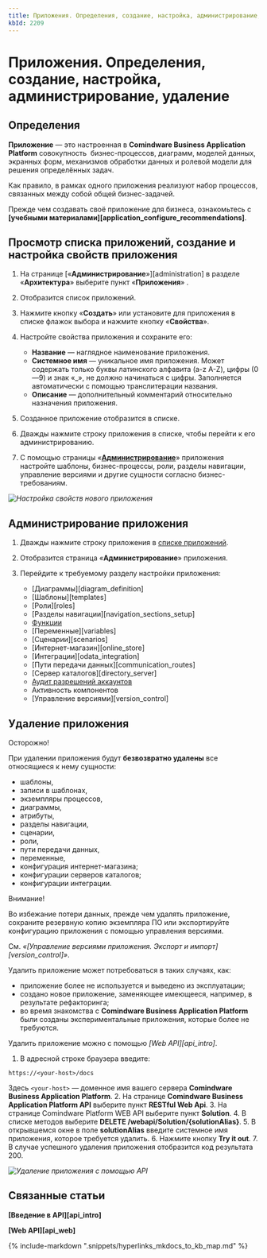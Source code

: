 ```yaml
---
title: Приложения. Определения, создание, настройка, администрирование, удаление
kbId: 2209
---
```


# Приложения. Определения, создание, настройка, администрирование, удаление

## Определения

**Приложение** — это настроенная в **Comindware Business Application Platform** совокупность  бизнес-процессов, диаграмм, моделей данных, экранных форм, механизмов обработки данных и ролевой модели для решения определённых задач.

Как правило, в рамках одного приложения реализуют набор процессов, связанных между собой общей бизнес-задачей.

Прежде чем создавать своё приложение для бизнеса, ознакомьтесь с **[учебными материалами][application_configure_recommendations]**.

## Просмотр списка приложений, создание и настройка свойств приложения

1. На странице [«**Администрирование**»][administration] в разделе «**Архитектура**» выберите пункт «**Приложения**» *‌*.
2. Отобразится список приложений.
3. Нажмите кнопку «**Создать**» или установите для приложения в списке флажок выбора и нажмите кнопку «**Свойства**».
4. Настройте свойства приложения и сохраните его:

    - **Название** — наглядное наименование приложения.
    - **Системное имя** — уникальное имя приложения. Может содержать только буквы латинского алфавита (a-z A-Z), цифры (0—9) и знак «\_», не должно начинаться с цифры. Заполняется автоматически с помощью транслитерации названия.
    - **Описание** — дополнительный комментарий относительно назначения приложения.
5. Созданное приложение отобразится в списке.
6. Дважды нажмите строку приложения в списке, чтобы перейти к его администрированию.
7. С помощью страницы «**[Администрирование](#администрирование-приложения)**» приложения настройте шаблоны, бизнес-процессы, роли, разделы навигации, управление версиями и другие сущности согласно бизнес-требованиям.

_![Настройка свойств нового приложения](https://kb.comindware.ru/assets/bussiness_application_creation.png)_

## Администрирование приложения

1. Дважды нажмите строку приложения в [списке приложений](#просмотр-списка-приложений-создание-и-настройка-свойств-приложения).
2. Отобразится страница «**Администрирование**» приложения.
3. Перейдите к требуемому разделу настройки приложения:

    - [Диаграммы][diagram_definition]
    - [Шаблоны][templates]
    - [Роли][roles]
    - [Разделы навигации][navigation_sections_setup]
    - [Функции](../administration/architecture/functions.html#функции)
    - [Переменные][variables]
    - [Сценарии][scenarios]
    - [Интернет-магазин][online_store]
    - [Интеграции][odata_integration]
    - [Пути передачи данных][communication_routes]
    - [Сервер каталогов][directory_server]
    - [Аудит разрешений аккаунтов](../administration/account_administration/account_permission_audit.html#account_permission_audit)
    - Активность компонентов
    - [Управление версиями][version_control]

## Удаление приложения

Осторожно!

При удалении приложения будут **безвозвратно удалены** все относящиеся к нему сущности:

- шаблоны,
- записи в шаблонах,
- экземпляры процессов,
- диаграммы,
- атрибуты,
- разделы навигации,
- сценарии,
- роли,
- пути передачи данных,
- переменные,
- конфигурация интернет-магазина;
- конфигурации серверов каталогов;
- конфигурации интеграции.

Внимание!

Во избежание потери данных, прежде чем удалять приложение, сохраните резервную копию экземпляра ПО или экспортируйте конфигурацию приложения с помощью управления версиями.

См. *«[Управление версиями приложения. Экспорт и импорт][version_control]»*.

Удалить приложение может потребоваться в таких случаях, как:

- приложение более не используется и выведено из эксплуатации;
- создано новое приложение, заменяющее имеющееся, например, в результате рефакторинга;
- во время знакомства с **Comindware Business Application Platform** были созданы экспериментальные приложения, которые более не требуются.

Удалить приложение можно с помощью *[Web API][api_intro]*.

1. В адресной строке браузера введите:

```
https://<your-host>/docs
```

Здесь `<your-host>` — доменное имя вашего сервера **Comindware Business Application Platform**.
2. На странице **Comindware Business Application Platform API** выберите пункт **RESTful Web Api**.
3. На странице Comindware Platform WEB API выберите пункт **Solution**.
4. В списке методов выберите **DELETE /webapi/Solution/{solutionAlias}**.
5. В открывшемся окне в поле **solutionAlias** введите системное имя приложения, которое требуется удалить.
6. Нажмите кнопку **Try it out**.
7. В случае успешного удаления приложения отобразится код результата 200.

_![Удаление приложения с помощью API](https://kb.comindware.ru/assets/applications_delete_api.png)_

## Связанные статьи

**[Введение в API][api_intro]**

**[Web API][api_web]**

{% include-markdown ".snippets/hyperlinks_mkdocs_to_kb_map.md" %}

